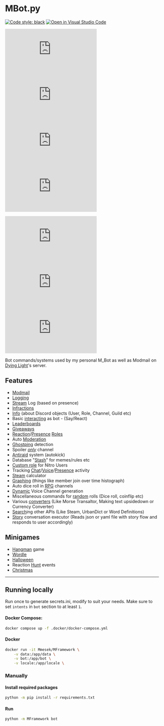 # MBot.py
[![Code style: black](https://img.shields.io/badge/code%20style-black-000000.svg)](https://github.com/psf/black)
[![Open in Visual Studio Code](https://img.shields.io/static/v1?logo=visualstudiocode&label=&message=Open%20in%20Visual%20Studio%20Code&labelColor=2c2c32&color=007acc&logoColor=007acc)](https://open.vscode.dev/Mmesek/MBot.py)

[![CodeFactor Grade](https://img.shields.io/codefactor/grade/github/Mmesek/MBot.py)](https://www.codefactor.io/repository/github/mmesek/mbot.py)
[![Lines of code](https://sloc.xyz/github/Mmesek/MBot.py)]()
[![GitHub code size in bytes](https://img.shields.io/github/languages/code-size/Mmesek/MBot.py)]()
[![GitHub repo size](https://img.shields.io/github/repo-size/Mmesek/MBot.py)]()

[![GitHub issues](https://img.shields.io/github/issues/Mmesek/MBot.py)](../../issues)
[![GitHub pull requests](https://img.shields.io/github/issues-pr/Mmesek/MBot.py)](../../pulls)
[![GitHub contributors](https://img.shields.io/github/contributors/Mmesek/MBot.py)](../../graphs/contributors)

Bot commands/systems used by my personal M_Bot as well as Modmail on [Dying Light](https://discord.gg/dyinglight)'s server.

## Features
- [Modmail](bot/systems/modmail.py)
- [Logging](bot/dispatch/logging.py)
- [Stream](bot/dispatch/dispatch.py) Log (based on presence)
- [Infractions](bot/commands_slash/infractions.py)
- [Info](bot/commands_slash/info.py) (about Discord objects (User, Role, Channel, Guild etc)
- Basic [interacting](bot/commands_slash/mod.py) as bot - (Say/React)
- [Leaderboards](bot/commands_slash/leaderboards.py)
- [Giveaways](bot/commands_slash/giveaways.py)
- [Reaction](bot/dispatch/reactions.py)/[Presence](bot/dispatch/dispatch.py) [Roles](bot/systems/roles.py)
- Auto [Moderation](bot/dispatch/actions.py)
- [Ghostping](bot/dispatch/actions.py) detection
- Spoiler *[only](bot/dispatch/actions.py)* channel
- [Antiraid](bot/dispatch/guild.py) system (autokick)
- Database "[Stash](bot/commands_slash/database.py)" for memes/rules etc
- [Custom role](bot/commands_slash/database.py) for Nitro Users
- Tracking [Chat](bot/dispatch/actions.py)/[Voice](bot/dispatch/voice.py)/[Presence](bot/dispatch/dispatch.py) activity
- [Steam](bot/commands_slash/steam.py) calculator
- [Graphing](bot/commands_slash/graphs.py) (things like member join over time histograph)
- Auto dice roll in [RPG](bot/dispatch/actions.py) channels
- [Dynamic](bot/dispatch/dynamic.py) Voice Channel generation
- Miscellaneous commands for [random](bot/commands_slash/rand.py) rolls (Dice roll, coinflip etc)
- Various [converters](bot/commands_slash/converters.py) (Like Morse Transaltor, Making text upsidedown or Currency Converter)
- [Search](bot/commands_slash/search.py)ing other APIs (Like Steam, UrbanDict or Word Definitions)
- [Story](bot/commands_slash/story.py) conversation executor (Reads json or yaml file with story flow and responds to user accordingly)

## Minigames
- [Hangman](bot/commands_slash/games.py) game
- [Wordle](bot/commands_slash/games.py)
- [Halloween](bot/events/Halloween)
- Reaction [Hunt](bot/events/hunts.py) events
- [Christmas](bot/events/Christmas)

---

## Running locally

Run once to generate secrets.ini, modify to suit your needs.
Make sure to set `intents` in `bot` section to at least `1`.

#### Docker Compose:
```sh
docker compose up -f .docker/docker-compose.yml
```

#### Docker
```sh
docker run -it Mmesek/MFramework \
    -v data:/app/data \
    -v bot:/app/bot \
    -v locale:/app/locale \
```

### Manually

#### Install required packages
```sh
python -m pip install -r requirements.txt
```

#### Run
```sh
python -m MFramework bot
```

